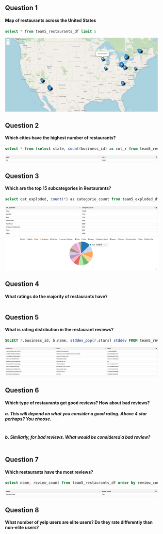 ## Question 1
#### Map of restaurants across the United States

```sql
select * from team5_restaurants_df limit 5
```

![Image of map](/images/map.png)

## Question 2
#### Which cities have the highest number of restaurants?

```sql
select * from (select state, count(business_id) as cnt_r from team5_restaurants_df group by state order by count(business_id) desc ) limit 1
```

![Image of map](/images/num2.png)

## Question 3
#### Which are the top 15 subcategories in Restaurants?

```sql
select cat_exploded, count(*) as categorie_count from team5_exploded_df where business_id in ( select distinct business_id from team5_restaurants_df ) and cat_exploded != 'Restaurants'  group by cat_exploded order by categorie_count desc limit 15
```
![Image of map](/images/num3-2.png)
![Image of map](/images/num3-1.png)

## Question 4
#### What ratings do the majority of restaurants have?

```sql
```

## Question 5
#### What is rating distribution in the restaurant reviews?

```sql
SELECT r.business_id, b.name, stddev_pop(r.stars) stddev FROM team5_review r JOIN team5_business b ON (r.business_id = b.business_id)  group by r.business_id, b.name LIMIT 10
```
![Image of map](/images/num5.png)

## Question 6
#### Which type of restaurants get good reviews? How about bad reviews?
##### a. This will depend on what you consider a good rating. Above 4 star perhaps? You choose.

```sql
```
##### b. Similarly, for bad reviews. What would be considered a bad review?

```sql
```

## Question 7
#### Which restaurants have the most reviews?

```sql
select name, review_count from team5_restaurants_df order by review_count desc limit 1
```
![Image of map](/images/num7.png)

## Question 8
#### What number of yelp users are elite users? Do they rate differently than non-elite users?

```sql
```
